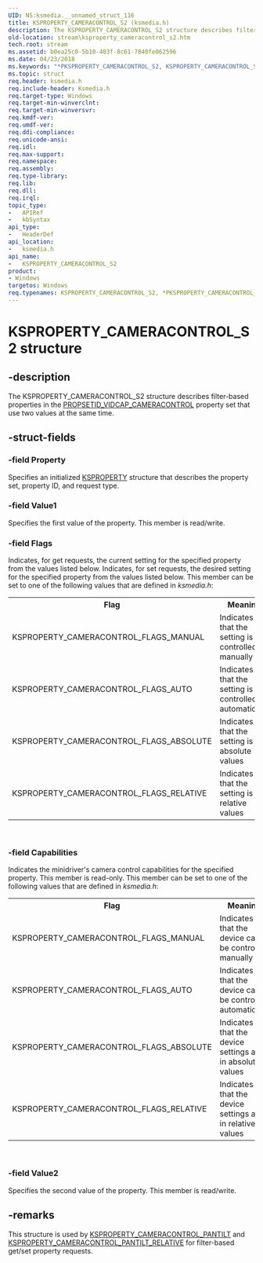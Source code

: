 ```yaml
---
UID: NS:ksmedia.__unnamed_struct_116
title: KSPROPERTY_CAMERACONTROL_S2 (ksmedia.h)
description: The KSPROPERTY_CAMERACONTROL_S2 structure describes filter-based properties in the PROPSETID_VIDCAP_CAMERACONTROL property set that use two values at the same time.
old-location: stream\ksproperty_cameracontrol_s2.htm
tech.root: stream
ms.assetid: b0ea25c0-5b10-403f-8c61-7840fe062596
ms.date: 04/23/2018
ms.keywords: "*PKSPROPERTY_CAMERACONTROL_S2, KSPROPERTY_CAMERACONTROL_S2, KSPROPERTY_CAMERACONTROL_S2 structure [Streaming Media Devices], PKSPROPERTY_CAMERACONTROL_S2, PKSPROPERTY_CAMERACONTROL_S2 structure pointer [Streaming Media Devices], ksmedia/KSPROPERTY_CAMERACONTROL_S2, ksmedia/PKSPROPERTY_CAMERACONTROL_S2, stream.ksproperty_cameracontrol_s2, vidcapstruct_8ffb951a-dfed-4871-b8f8-36e975884c1e.xml"
ms.topic: struct
req.header: ksmedia.h
req.include-header: Ksmedia.h
req.target-type: Windows
req.target-min-winverclnt: 
req.target-min-winversvr: 
req.kmdf-ver: 
req.umdf-ver: 
req.ddi-compliance: 
req.unicode-ansi: 
req.idl: 
req.max-support: 
req.namespace: 
req.assembly: 
req.type-library: 
req.lib: 
req.dll: 
req.irql: 
topic_type:
-	APIRef
-	kbSyntax
api_type:
-	HeaderDef
api_location:
-	ksmedia.h
api_name:
-	KSPROPERTY_CAMERACONTROL_S2
product:
- Windows
targetos: Windows
req.typenames: KSPROPERTY_CAMERACONTROL_S2, *PKSPROPERTY_CAMERACONTROL_S2
---
```


# KSPROPERTY_CAMERACONTROL_S2 structure


## -description


The KSPROPERTY_CAMERACONTROL_S2 structure describes filter-based properties in the <a href="https://msdn.microsoft.com/library/windows/hardware/ff567802">PROPSETID_VIDCAP_CAMERACONTROL</a> property set that use two values at the same time.


## -struct-fields




### -field Property

Specifies an initialized <a href="https://msdn.microsoft.com/library/windows/hardware/ff564262">KSPROPERTY</a> structure that describes the property set, property ID, and request type. 


### -field Value1

Specifies the first value of the property. This member is read/write.


### -field Flags

Indicates, for get requests, the current setting for the specified property from the values listed below. Indicates, for set requests, the desired setting for the specified property from the values listed below. This member can be set to one of the following values that are defined in <i>ksmedia.h</i>:

<table>
<tr>
<th>Flag</th>
<th>Meaning</th>
</tr>
<tr>
<td>
KSPROPERTY_CAMERACONTROL_FLAGS_MANUAL

</td>
<td>
Indicates that the setting is controlled manually

</td>
</tr>
<tr>
<td>
KSPROPERTY_CAMERACONTROL_FLAGS_AUTO

</td>
<td>
Indicates that the setting is controlled automatically

</td>
</tr>
<tr>
<td>
KSPROPERTY_CAMERACONTROL_FLAGS_ABSOLUTE

</td>
<td>
Indicates that the setting is in absolute values

</td>
</tr>
<tr>
<td>
KSPROPERTY_CAMERACONTROL_FLAGS_RELATIVE

</td>
<td>
Indicates that the setting is in relative values

</td>
</tr>
</table>
 


### -field Capabilities

Indicates the minidriver's camera control capabilities for the specified property. This member is read-only. This member can be set to one of the following values that are defined in <i>ksmedia.h</i>:

<table>
<tr>
<th>Flag</th>
<th>Meaning</th>
</tr>
<tr>
<td>
KSPROPERTY_CAMERACONTROL_FLAGS_MANUAL

</td>
<td>
Indicates that the device can be controlled manually

</td>
</tr>
<tr>
<td>
KSPROPERTY_CAMERACONTROL_FLAGS_AUTO

</td>
<td>
Indicates that the device can be controlled automatically

</td>
</tr>
<tr>
<td>
KSPROPERTY_CAMERACONTROL_FLAGS_ABSOLUTE

</td>
<td>
Indicates that the device settings are in absolute values

</td>
</tr>
<tr>
<td>
KSPROPERTY_CAMERACONTROL_FLAGS_RELATIVE

</td>
<td>
Indicates that the device settings are in relative values

</td>
</tr>
</table>
 


### -field Value2

Specifies the second value of the property. This member is read/write.


## -remarks



This structure is used by <a href="https://msdn.microsoft.com/library/windows/hardware/ff564425">KSPROPERTY_CAMERACONTROL_PANTILT</a> and <a href="https://msdn.microsoft.com/library/windows/hardware/ff564427">KSPROPERTY_CAMERACONTROL_PANTILT_RELATIVE</a> for filter-based get/set property requests.



